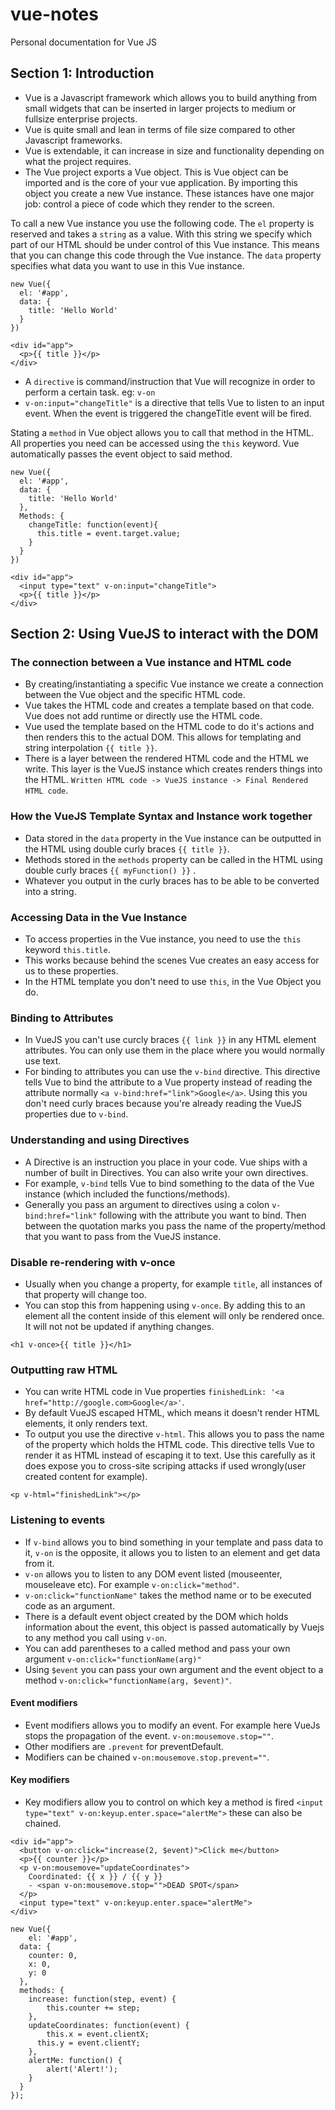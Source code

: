 # vue-notes
Personal documentation for Vue JS

## Section 1: Introduction

* Vue is a Javascript framework which allows you to build anything from small widgets that can be inserted in larger projects to medium or fullsize enterprise projects.
* Vue is quite small and lean in terms of file size compared to other Javascript frameworks.
* Vue is extendable, it can increase in size and functionality depending on what the project requires.
* The Vue project exports a Vue object. This is Vue object can be imported and is the core of your vue application. By importing this object you create a new Vue instance. These istances have one major job: control a piece of code which they render to the screen.

To call a new Vue instance you use the following code. The `el` property is reserved and takes a `string` as a value. With this string we specify which part of our HTML should be under control of this Vue instance. This means that you can change this code through the Vue instance. The `data` property specifies what data you want to use in this Vue instance.
```
new Vue({
  el: '#app',
  data: {
    title: 'Hello World'
  }
})
```
```
<div id="app">
  <p>{{ title }}</p>
</div>
```

* A `directive` is command/instruction that Vue will recognize in order to perform a certain task. eg: `v-on`
* `v-on:input="changeTitle"` is a directive that tells Vue to listen to an input event. When the event is triggered the changeTitle event will be fired.

Stating a `method` in Vue object allows you to call that method in the HTML. All properties you need can be accessed using the `this` keyword. Vue automatically passes the event object to said method.
```
new Vue({
  el: '#app',
  data: {
    title: 'Hello World'
  },
  Methods: {
    changeTitle: function(event){
      this.title = event.target.value;
    }
  }
})
```
```
<div id="app">
  <input type="text" v-on:input="changeTitle">
  <p>{{ title }}</p>
</div>
```

## Section 2: Using VueJS to interact with the DOM

### The connection between a Vue instance and HTML code

* By creating/instantiating a specific Vue instance we create a connection between the Vue object and the specific HTML code.
* Vue takes the HTML code and creates a template based on that code. Vue does not add runtime or directly use the HTML code.
* Vue used the template based on the HTML code to do it's actions and then renders this to the actual DOM. This allows for templating and string interpolation `{{ title }}`.
* There is a layer between the rendered HTML code and the HTML we write. This layer is the VueJS instance which creates renders things into the HTML. `Written HTML code -> VueJS instance -> Final Rendered HTML code`.

### How the VueJS Template Syntax and Instance work together

* Data stored in the `data` property in the Vue instance can be outputted in the HTML using double curly braces `{{ title }}`.
* Methods stored in the `methods` property can be called in the HTML using double curly braces `{{ myFunction() }}` .
* Whatever you output in the curly braces has to be able to be converted into a string.

### Accessing Data in the Vue Instance

* To access properties in the Vue instance, you need to use the `this` keyword `this.title`.
* This works because behind the scenes Vue creates an easy access for us to these properties.
* In the HTML template you don't need to use `this`, in the Vue Object you do.

### Binding to Attributes

* In VueJS you can't use curcly braces `{{ link }}` in any HTML element attributes. You can only use them in the place where you would normally use text.
* For binding to attributes you can use the `v-bind` directive. This directive tells Vue to bind the attribute to a Vue property instead of reading the attribute normally `<a v-bind:href="link">Google</a>`. Using this you don't need curly braces because you're already reading the VueJS properties due to `v-bind`.

### Understanding and using Directives

* A Directive is an instruction you place in your code. Vue ships with a number of built in Directives. You can also write your own directives.
* For example, `v-bind` tells Vue to bind something to the data of the Vue instance (which included the functions/methods).
* Generally you pass an argument to directives using a colon `v-bind:href="link"` following with the attribute you want to bind. Then between the quotation marks you pass the name of the property/method that you want to pass from the VueJS instance.

### Disable re-rendering with v-once

* Usually when you change a property, for example `title`, all instances of that property will change too.
* You can stop this from happening using `v-once`. By adding this to an element all the content inside of this element will only be rendered once. It will not not be updated if anything changes.

```
<h1 v-once>{{ title }}</h1>
```

### Outputting raw HTML

* You can write HTML code in Vue properties `finishedLink: '<a href="http://google.com>Google</a>'`.
* By default VueJS escaped HTML, which means it doesn't render HTML elements, it only renders text.
* To output you use the directive `v-html`. This allows you to pass the name of the property which holds the HTML code. This directive tells Vue to render it as HTML instead of escaping it to text. Use this carefully as it does expose you to cross-site scriping attacks if used wrongly(user created content for example).

```
<p v-html="finishedLink"></p>
```

### Listening to events

* If `v-bind` allows you to bind something in your template and pass data to it, `v-on` is the opposite, it allows you to listen to an element and get data from it.
* `v-on` allows you to listen to any DOM event listed (mouseenter, mouseleave etc). For example `v-on:click="method"`.
* `v-on:click="functionName"` takes the method name or to be executed code as an argument.
* There is a default event object created by the DOM which holds information about the event, this object is passed automatically by Vuejs to any method you call using `v-on`.
* You can add parentheses to a called method and pass your own argument `v-on:click="functionName(arg)"`
* Using `$event` you can pass your own argument and the event object to a method `v-on:click="functionName(arg, $event)"`.

#### Event modifiers

* Event modifiers allows you to modify an event. For example here VueJs stops the propagation of the event. `v-on:mousemove.stop=""`.
* Other modifiers are `.prevent` for preventDefault.
* Modifiers can be chained `v-on:mousemove.stop.prevent=""`.

#### Key modifiers

* Key modifiers allow you to control on which key a method is fired `<input type="text" v-on:keyup.enter.space="alertMe">` these can also be chained.

```
<div id="app">
  <button v-on:click="increase(2, $event)">Click me</button>
  <p>{{ counter }}</p>
  <p v-on:mousemove="updateCoordinates">
    Coordinated: {{ x }} / {{ y }}
    - <span v-on:mousemove.stop="">DEAD SPOT</span>
  </p>
  <input type="text" v-on:keyup.enter.space="alertMe">
</div>
```
```
new Vue({
	el: '#app',
  data: {
  	counter: 0,
    x: 0,
    y: 0
  },
  methods: {
  	increase: function(step, event) {
    	this.counter += step;
    },
    updateCoordinates: function(event) {
    	this.x = event.clientX;
      this.y = event.clientY;
    },
    alertMe: function() {
    	alert('Alert!');
    }
  }
});
```

